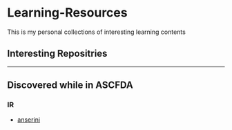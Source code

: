 # Learning-Resources
This is my personal collections of interesting learning contents

## Interesting Repositries

---
## Discovered while in ASCFDA

### IR
- [anserini](https://github.com/castorini/anserini)
